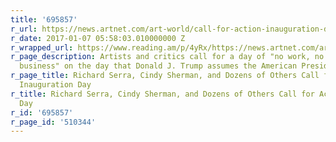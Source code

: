 ```yaml
---
title: '695857'
r_url: https://news.artnet.com/art-world/call-for-action-inauguration-day-808625
r_date: 2017-01-07 05:58:03.010000000 Z
r_wrapped_url: https://www.reading.am/p/4yRx/https://news.artnet.com/art-world/call-for-action-inauguration-day-808625
r_page_description: Artists and critics call for a day of "no work, no school, no
  business" on the day that Donald J. Trump assumes the American Presidency.
r_page_title: Richard Serra, Cindy Sherman, and Dozens of Others Call for Action on
  Inauguration Day
r_title: Richard Serra, Cindy Sherman, and Dozens of Others Call for Action on Inauguration
  Day
r_id: '695857'
r_page_id: '510344'
---
```


